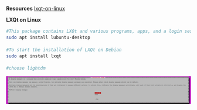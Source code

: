**Resources**
[lxqt-on-linux](https://www.addictivetips.com/ubuntu-linux-tips/lxqt-on-linux/)

**LXQt on Linux**

```bash
#This package contains LXQt and various programs, apps, and a login session so you can use the esktop.
sudo apt install lubuntu-desktop

#To start the installation of LXQt on Debian
sudo apt install lxqt

#choose lightdm
```

![alt text](image.png)
